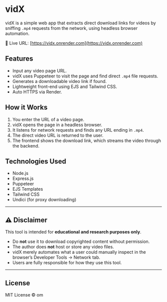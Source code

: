 # vidX

vidX is a simple web app that extracts direct download links for videos by sniffing `.mp4` requests from the network, using headless browser automation.

🔗 Live URL: [https://vidx.onrender.com](https://vidx.onrender.com)

## Features

- Input any video page URL.
- vidX uses Puppeteer to visit the page and find direct `.mp4` file requests.
- Generates a downloadable video link if found.
- Lightweight front-end using EJS and Tailwind CSS.
- Auto HTTPS via Render.

## How it Works

1. You enter the URL of a video page.
2. vidX opens the page in a headless browser.
3. It listens for network requests and finds any URL ending in `.mp4`.
4. The direct video URL is returned to the user.
5. The frontend shows the download link, which streams the video through the backend.

## Technologies Used

- Node.js
- Express.js
- Puppeteer
- EJS Templates
- Tailwind CSS
- Undici (for proxy downloading)

---

## ⚠️ Disclaimer

This tool is intended for **educational and research purposes only**.

- Do **not** use it to download copyrighted content without permission.
- The author does **not** host or store any video files.
- vidX merely automates what a user could manually inspect in the browser’s Developer Tools → Network tab.
- Users are fully responsible for how they use this tool.

---

## License

MIT License © om
